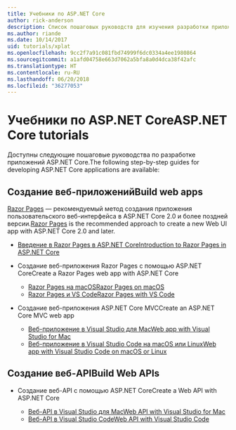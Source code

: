 ```yaml
---
title: Учебники по ASP.NET Core
author: rick-anderson
description: Список пошаговых руководств для изучения разработки приложений ASP.NET Core.
ms.author: riande
ms.date: 10/14/2017
uid: tutorials/xplat
ms.openlocfilehash: 9cc2f7a91c081fbd74999f6dc0334a4ee1980864
ms.sourcegitcommit: a1afd04758e663d7062a5bfa8a0d4dca38f42afc
ms.translationtype: HT
ms.contentlocale: ru-RU
ms.lasthandoff: 06/20/2018
ms.locfileid: "36277053"
---
```

# <a name="aspnet-core-tutorials"></a><span data-ttu-id="c1c4c-103">Учебники по ASP.NET Core</span><span class="sxs-lookup"><span data-stu-id="c1c4c-103">ASP.NET Core tutorials</span></span>

<span data-ttu-id="c1c4c-104">Доступны следующие пошаговые руководства по разработке приложений ASP.NET Core.</span><span class="sxs-lookup"><span data-stu-id="c1c4c-104">The following step-by-step guides for developing ASP.NET Core applications are available:</span></span>

## <a name="build-web-apps"></a><span data-ttu-id="c1c4c-105">Создание веб-приложений</span><span class="sxs-lookup"><span data-stu-id="c1c4c-105">Build web apps</span></span>

<span data-ttu-id="c1c4c-106">[Razor Pages](xref:razor-pages/index) — рекомендуемый метод создания приложения пользовательского веб-интерфейса в ASP.NET Core 2.0 и более поздней версии.</span><span class="sxs-lookup"><span data-stu-id="c1c4c-106">[Razor Pages](xref:razor-pages/index) is the recommended approach to create a new Web UI app with ASP.NET Core 2.0 and later.</span></span>

* [<span data-ttu-id="c1c4c-107">Введение в Razor Pages в ASP.NET Core</span><span class="sxs-lookup"><span data-stu-id="c1c4c-107">Introduction to Razor Pages in ASP.NET Core</span></span>](xref:razor-pages/index)
* <span data-ttu-id="c1c4c-108">Создание веб-приложения Razor Pages с помощью ASP.NET Core</span><span class="sxs-lookup"><span data-stu-id="c1c4c-108">Create a Razor Pages web app with ASP.NET Core</span></span>

   * [<span data-ttu-id="c1c4c-109">Razor Pages на macOS</span><span class="sxs-lookup"><span data-stu-id="c1c4c-109">Razor Pages on macOS</span></span>](xref:tutorials/razor-pages-mac/index)
   * [<span data-ttu-id="c1c4c-110">Razor Pages и VS Code</span><span class="sxs-lookup"><span data-stu-id="c1c4c-110">Razor Pages with VS Code</span></span>](xref:tutorials/razor-pages-vsc/index)  

* <span data-ttu-id="c1c4c-111">Создание веб-приложения ASP.NET Core MVC</span><span class="sxs-lookup"><span data-stu-id="c1c4c-111">Create an ASP.NET Core MVC web app</span></span>

   * [<span data-ttu-id="c1c4c-112">Веб-приложение в Visual Studio для Mac</span><span class="sxs-lookup"><span data-stu-id="c1c4c-112">Web app with Visual Studio for Mac</span></span>](first-mvc-app-mac/index.md)
   * [<span data-ttu-id="c1c4c-113">Веб-приложение в Visual Studio Code на macOS или Linux</span><span class="sxs-lookup"><span data-stu-id="c1c4c-113">Web app with Visual Studio Code on macOS or Linux</span></span>](first-mvc-app-xplat/index.md)

## <a name="build-web-apis"></a><span data-ttu-id="c1c4c-114">Создание веб-API</span><span class="sxs-lookup"><span data-stu-id="c1c4c-114">Build Web APIs</span></span>
* <span data-ttu-id="c1c4c-115">Создание веб-API с помощью ASP.NET Core</span><span class="sxs-lookup"><span data-stu-id="c1c4c-115">Create a Web API with ASP.NET Core</span></span>

  * [<span data-ttu-id="c1c4c-116">Веб-API в Visual Studio для Mac</span><span class="sxs-lookup"><span data-stu-id="c1c4c-116">Web API with Visual Studio for Mac</span></span>](xref:tutorials/first-web-api-mac)
  * [<span data-ttu-id="c1c4c-117">Веб-API в Visual Studio Code</span><span class="sxs-lookup"><span data-stu-id="c1c4c-117">Web API with Visual Studio Code</span></span>](web-api-vsc.md)

